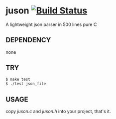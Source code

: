 # juson [![Build Status](https://travis-ci.org/wgtdkp/juson.svg?branch=master)](https://travis-ci.org/wgtdkp/juson)
A lightweight json parser in 500 lines pure C

## DEPENDENCY
  none

## TRY
  ```bash
  $ make test
  $ ./test json_file
  ```

## USAGE
  copy _juson.c_ and _juson.h_ into your project, that's it.

